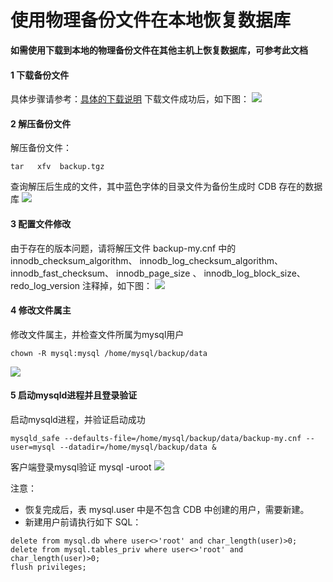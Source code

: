 # 使用物理备份文件在本地恢复数据库
**如需使用下载到本地的物理备份文件在其他主机上恢复数据库，可参考此文档**
#### 1 下载备份文件
具体步骤请参考：[具体的下载说明](https://www.qcloud.com/document/product/236/7358)
下载文件成功后，如下图：
![](https://mc.qcloudimg.com/static/img/d02b20501dd1c42a95f2b7a74c266b98/1.png)

#### 2 解压备份文件
解压备份文件：
```
tar   xfv  backup.tgz
```
查询解压后生成的文件，其中蓝色字体的目录文件为备份生成时 CDB 存在的数据库
![](https://mc.qcloudimg.com/static/img/62a64dc648edb040b9bbd9f2bbd65491/2.png)


#### 3 配置文件修改
由于存在的版本问题，请将解压文件 backup-my.cnf 中的
innodb_checksum_algorithm、
innodb_log_checksum_algorithm、
innodb_fast_checksum、
innodb_page_size 、
innodb_log_block_size、
redo_log_version 注释掉，如下图：
![](https://mc.qcloudimg.com/static/img/10113311b33e398ce0df96ca419f7f45/3.png)

#### 4 修改文件属主
修改文件属主，并检查文件所属为mysql用户
```
chown -R mysql:mysql /home/mysql/backup/data
```
![](https://mc.qcloudimg.com/static/img/efbdeb20e1b699295c6a4321943908b2/4.png)

#### 5 启动mysqld进程并且登录验证
启动mysqld进程，并验证启动成功
```
mysqld_safe --defaults-file=/home/mysql/backup/data/backup-my.cnf --user=mysql --datadir=/home/mysql/backup/data &
```
客户端登录mysql验证
mysql  -uroot
![](https://mc.qcloudimg.com/static/img/346346626997b85385408ac728bf82ff/5.png)

注意：

* 恢复完成后，表 mysql.user 中是不包含 CDB 中创建的用户，需要新建。
* 新建用户前请执行如下 SQL：
```
delete from mysql.db where user<>'root' and char_length(user)>0;
delete from mysql.tables_priv where user<>'root' and char_length(user)>0;
flush privileges;
```





